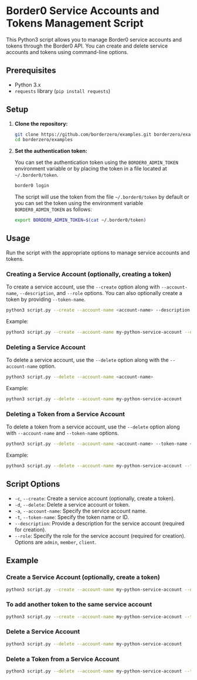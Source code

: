 
# Border0 Service Accounts and Tokens Management Script

This Python3 script allows you to manage Border0 service accounts and tokens through the Border0 API. You can create and delete service accounts and tokens using command-line options.

## Prerequisites

- Python 3.x
- `requests` library (`pip install requests`)

## Setup

1. **Clone the repository:**

    ```sh
    git clone https://github.com/borderzero/examples.git borderzero/examples
    cd borderzero/examples
    ```

2. **Set the authentication token:**

    You can set the authentication token using the `BORDER0_ADMIN_TOKEN` environment variable or by placing the token in a file located at `~/.border0/token`.

    ```sh
    border0 login
    ```
    The script will use the token from the file `~/.border0/token` by default or you can set the token using the environment variable `BORDER0_ADMIN_TOKEN` as follows:
    ```sh
    export BORDER0_ADMIN_TOKEN=$(cat ~/.border0/token)
    ```

## Usage

Run the script with the appropriate options to manage service accounts and tokens.

### Creating a Service Account (optionally, creating a token)

To create a service account, use the `--create` option along with `--account-name`, `--description`, and `--role` options. You can also optionally create a token by providing `--token-name`.

```sh
python3 script.py --create --account-name <account-name> --description "<description>" --role <role> [--token-name <token-name>]
```

Example:

```sh
python3 script.py --create --account-name my-python-service-account --description "Some awesome description" --role admin --token-name my-python-service-account-token
```

### Deleting a Service Account

To delete a service account, use the `--delete` option along with the `--account-name` option.

```sh
python3 script.py --delete --account-name <account-name>
```

Example:

```sh
python3 script.py --delete --account-name my-python-service-account
```

### Deleting a Token from a Service Account

To delete a token from a service account, use the `--delete` option along with `--account-name` and `--token-name` options.

```sh
python3 script.py --delete --account-name <account-name> --token-name <token-id>
```

Example:

```sh
python3 script.py --delete --account-name my-python-service-account --token-name cba233c9-119e-477a-82a5-15d91e802ae5
```

## Script Options

- `-c`, `--create`: Create a service account (optionally, create a token).
- `-d`, `--delete`: Delete a service account or token.
- `-a`, `--account-name`: Specify the service account name.
- `-t`, `--token-name`: Specify the token name or ID.
- `--description`: Provide a description for the service account (required for creation).
- `--role`: Specify the role for the service account (required for creation). Options are `admin`, `member`, `client`.

## Example

### Create a Service Account (optionally, create a token)

```sh
python3 script.py --create --account-name my-python-service-account --description "Some awesome description" --role admin --token-name my-python-service-account-token
```

### To add another token to the same service account

```sh
python3 script.py --create --account-name my-python-service-account --token-name my-python-service-account-token-2
```


### Delete a Service Account

```sh
python3 script.py --delete --account-name my-python-service-account
```

### Delete a Token from a Service Account

```sh
python3 script.py --delete --account-name my-python-service-account --token-name cba233c9-119e-477a-82a5-15d91e802ae5
```